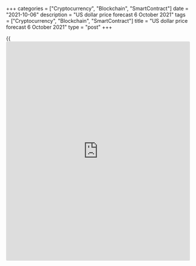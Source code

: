 +++
categories = ["Cryptocurrency", "Blockchain", "SmartContract"]
date = "2021-10-06"
description = "US dollar price forecast 6 October 2021"
tags = ["Cryptocurrency", "Blockchain", "SmartContract"]
title = "US dollar price forecast 6 October 2021"
type = "post"
+++

{{<iframe id="large-banner" src="https://www.bounty.group/#slide=24.0" width="100%" height="600" scrolling="no" style="border: 0px solid rgb(216, 221, 230); border-radius: 3px;">}}

2021-10-06

2021-10-06

Dollar learns from mistakes. Forecast as of 06.10.2021Dmitri Demidenko

The Fed calmed down the bond market by its mantra about the temporary
nature of high inflation, but it is waking up now. The rise in Treasury
yields is more important for the [EURUSD][1] bears than the drop in the
[S&P 500][2]. Let us discuss the Forex outlook and make up a trading
plan.

## Weekly US dollar fundamental forecast

In 2020, financial analysts from large banks and investment companies
forecasted the US dollar downtrend in 2021, naming the US twin deficit
as a main bearish driver for the USD index. In August, the US trade
deficit reached a record $73.3 billion due to the exceeding of imports
(+ 1.4%) over exports (+ 0.5%), but the greenback is currently trading
up. Moreover, there are more and more optimistic forecasts in the
assessments of the USD prospects for 2022.

### Dynamics of US trade balance

 _Source: Wall Street Journal_

In theory, the impact of the twin deficit on the exchange rate
translates into the need to weaken the dollar to attract external
investment to cover the deficit. At the same time, the decline in net
exports is hampering the growth of US GDP. In practice, everything is
different. A much more significant factor for foreign [investor](https://www.fintechee.com/tutorial-for-forex-trading/investor-mode/)s is not a
weak greenback but the growing Treasury yield. The Fed has calmed the
bond market with its mantra about the temporary nature of high
inflation, and now, with officials increasingly talking about the long-
term nature of supply shocks, it is starting to wake up.

The Treasuries sell-off could accelerate if the Fed acknowledges its
mistake and aggressively raises interest rates. This scenario is growing
more likely, and the derivatives market begins to overestimate the pace
of monetary tightening, but it has room for maneuver. Currently, CME
derivatives expect the first federal funds rate hike in November 2022
and expect it to rise by 100 basis points only by 2025. The latest FOMC
forecasts suggest that the federal funds rate will rise to 1.75% already
in 2024.

Treasury yield is clearly underestimated, it has room to grow, and it is
about to rise quickly, regardless of foreign and domestic problems.
Kristalina Georgieva hints that the IMF will downgrade its forecast for
global GDP at 6% in 2021 due to risks associated with debt, inflation,
and diverging growth of economies. Following Evergrande, another Chinese
developer, Fantasia Holdings, failed to pay its obligations, suggesting
that the problem has affected China’s entire real estate market. What if
investments in this sector start to slow down GDP seriously? How will it
expand?

### Structure and dynamics of China’s economy

 _Source: Financial Times_

### Weekly [EURUSD][1] trading plan

Furthermore, the deadlock in the issue of the US national debt ceiling,
the energy crisis in Europe, and the persistence of a tense
epidemiological situation in the world make the Treasury yield rally
look unnatural. Investors do not typically sell safe-haven assets when
the market is pressed down with fears. The reason is that only the US
dollar currently justifies the safe-haven status, and this advantage
outweighs the US twin deficit. If the [EURUSD][1] falls below the
support levels of 1.158 and 1.156, the downtrend will continue. If the
bulls hold the price above the supports, the pair is likely to
consolidate.





## Price chart of EURUSD in real time mode

The content of this article reflects the author’s opinion and does not
necessarily reflect the official position of LiteForex. The material
published on this page is provided for informational purposes only and
should not be considered as the provision of investment advice for the
purposes of Directive 2004/39/EC.

Rate this article:

{{value}}

( {{count}} {{title}} )

   1. my.liteforex.com/trading/chart?symbol=EURUSD
   2. my.liteforex.com/trading/chart?symbol=SPX&returnUrl=true